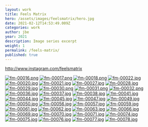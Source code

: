 ```yaml
---
layout: work
title: Feels Matrix
hero: /assets/images/feelsmatrix/hero.jpg
date: 2021-02-12T14:53:49.009Z
categories: work
author: jbe
year: 2021
description: Image series excerpt
weight: 1
permalink: /feels-matrix/
published: true
---
```


<p class="pad"><a href="http://www.instagram.com/feelsmatrix">http://www.instagram.com/feelsmatrix</a>
</p>

[![fm-00016.png](/assets/images/feelsmatrix/fm-00016.png)](/assets/images/feelsmatrix/fm-00016.png)
[![fm-00017.png](/assets/images/feelsmatrix/fm-00017.png)](/assets/images/feelsmatrix/fm-00017.png)
[![fm-00018.png](/assets/images/feelsmatrix/fm-00018.png)](/assets/images/feelsmatrix/fm-00018.png)
[![fm-00022.jpg](/assets/images/feelsmatrix/fm-00022.jpg)](/assets/images/feelsmatrix/fm-00022.jpg)
[![fm-00020.jpg](/assets/images/feelsmatrix/fm-00020.jpg)](/assets/images/feelsmatrix/fm-00020.jpg)
[![fm-00021.jpg](/assets/images/feelsmatrix/fm-00021.jpg)](/assets/images/feelsmatrix/fm-00021.jpg)
[![fm-00027.jpg](/assets/images/feelsmatrix/fm-00027.jpg)](/assets/images/feelsmatrix/fm-00027.jpg)
[![fm-00028.jpg](/assets/images/feelsmatrix/fm-00028.jpg)](/assets/images/feelsmatrix/fm-00028.jpg)
[![fm-00029.jpg](/assets/images/feelsmatrix/fm-00029.jpg)](/assets/images/feelsmatrix/fm-00029.jpg)
[![fm-00030.png](/assets/images/feelsmatrix/fm-00030.png)](/assets/images/feelsmatrix/fm-00030.png)
[![fm-00031.png](/assets/images/feelsmatrix/fm-00031.png)](/assets/images/feelsmatrix/fm-00031.png)
[![fm-00032.png](/assets/images/feelsmatrix/fm-00032.png)](/assets/images/feelsmatrix/fm-00032.png)
[![fm-00036.jpg](/assets/images/feelsmatrix/fm-00036.jpg)](/assets/images/feelsmatrix/fm-00036.jpg)
[![fm-00037.jpg](/assets/images/feelsmatrix/fm-00037.jpg)](/assets/images/feelsmatrix/fm-00037.jpg)
[![fm-00038.jpg](/assets/images/feelsmatrix/fm-00038.jpg)](/assets/images/feelsmatrix/fm-00038.jpg)
[![fm-00041.jpg](/assets/images/feelsmatrix/fm-00041.jpg)](/assets/images/feelsmatrix/fm-00041.jpg)
[![fm-00044.jpg](/assets/images/feelsmatrix/fm-00044.jpg)](/assets/images/feelsmatrix/fm-00044.jpg)
[![fm-00045.jpg](/assets/images/feelsmatrix/fm-00045.jpg)](/assets/images/feelsmatrix/fm-00045.jpg)
[![fm-00047.jpg](/assets/images/feelsmatrix/fm-00047.jpg)](/assets/images/feelsmatrix/fm-00047.jpg)
[![fm-00049.jpg](/assets/images/feelsmatrix/fm-00049.jpg)](/assets/images/feelsmatrix/fm-00049.jpg)
[![fm-00050.jpg](/assets/images/feelsmatrix/fm-00050.jpg)](/assets/images/feelsmatrix/fm-00050.jpg)
[![fm-00056.jpg](/assets/images/feelsmatrix/fm-00056.jpg)](/assets/images/feelsmatrix/fm-00056.jpg)
[![fm-00057.jpg](/assets/images/feelsmatrix/fm-00057.jpg)](/assets/images/feelsmatrix/fm-00057.jpg)
[![fm-00059.jpg](/assets/images/feelsmatrix/fm-00059.jpg)](/assets/images/feelsmatrix/fm-00059.jpg)
[![fm-00061.jpg](/assets/images/feelsmatrix/fm-00061.jpg)](/assets/images/feelsmatrix/fm-00061.jpg)
[![fm-00062.jpg](/assets/images/feelsmatrix/fm-00062.jpg)](/assets/images/feelsmatrix/fm-00062.jpg)
[![fm-00063.jpg](/assets/images/feelsmatrix/fm-00063.jpg)](/assets/images/feelsmatrix/fm-00063.jpg)
[![fm-00066.jpg](/assets/images/feelsmatrix/fm-00066.jpg)](/assets/images/feelsmatrix/fm-00066.jpg)
[![fm-00069.jpg](/assets/images/feelsmatrix/fm-00069.jpg)](/assets/images/feelsmatrix/fm-00069.jpg)
[![fm-00070.jpg](/assets/images/feelsmatrix/fm-00070.jpg)](/assets/images/feelsmatrix/fm-00070.jpg)
[![fm-00071.jpg](/assets/images/feelsmatrix/fm-00071.jpg)](/assets/images/feelsmatrix/fm-00071.jpg)
[![fm-00074.jpg](/assets/images/feelsmatrix/fm-00074.jpg)](/assets/images/feelsmatrix/fm-00074.jpg)
[![fm-00075.jpg](/assets/images/feelsmatrix/fm-00075.jpg)](/assets/images/feelsmatrix/fm-00075.jpg)
[![fm-00076.jpg](/assets/images/feelsmatrix/fm-00076.jpg)](/assets/images/feelsmatrix/fm-00076.jpg)
[![fm-00077.jpg](/assets/images/feelsmatrix/fm-00077.jpg)](/assets/images/feelsmatrix/fm-00077.jpg)
[![fm-00078.jpg](/assets/images/feelsmatrix/fm-00078.jpg)](/assets/images/feelsmatrix/fm-00078.jpg)